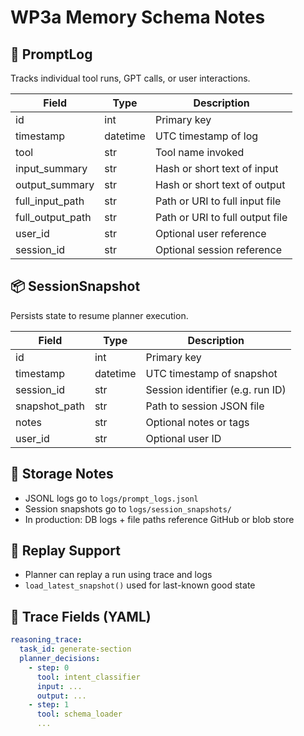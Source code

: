 # WP3a Memory Schema Notes

## 🧠 PromptLog
Tracks individual tool runs, GPT calls, or user interactions.

| Field | Type | Description |
|-------|------|-------------|
| id | int | Primary key |
| timestamp | datetime | UTC timestamp of log |
| tool | str | Tool name invoked |
| input_summary | str | Hash or short text of input |
| output_summary | str | Hash or short text of output |
| full_input_path | str | Path or URI to full input file |
| full_output_path | str | Path or URI to full output file |
| user_id | str | Optional user reference |
| session_id | str | Optional session reference |

## 📦 SessionSnapshot
Persists state to resume planner execution.

| Field | Type | Description |
|-------|------|-------------|
| id | int | Primary key |
| timestamp | datetime | UTC timestamp of snapshot |
| session_id | str | Session identifier (e.g. run ID) |
| snapshot_path | str | Path to session JSON file |
| notes | str | Optional notes or tags |
| user_id | str | Optional user ID |

## 📁 Storage Notes
- JSONL logs go to `logs/prompt_logs.jsonl`
- Session snapshots go to `logs/session_snapshots/`
- In production: DB logs + file paths reference GitHub or blob store

## 🔄 Replay Support
- Planner can replay a run using trace and logs
- `load_latest_snapshot()` used for last-known good state

## 🔐 Trace Fields (YAML)
```yaml
reasoning_trace:
  task_id: generate-section
  planner_decisions:
    - step: 0
      tool: intent_classifier
      input: ...
      output: ...
    - step: 1
      tool: schema_loader
      ...
```